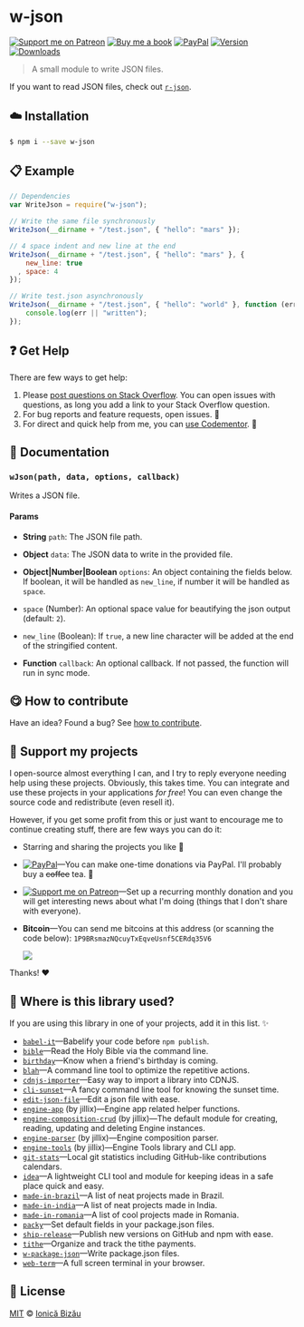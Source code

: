 
# w-json

 [![Support me on Patreon][badge_patreon]][patreon] [![Buy me a book][badge_amazon]][amazon] [![PayPal][badge_paypal_donate]][paypal-donations] [![Version](https://img.shields.io/npm/v/w-json.svg)](https://www.npmjs.com/package/w-json) [![Downloads](https://img.shields.io/npm/dt/w-json.svg)](https://www.npmjs.com/package/w-json)

> A small module to write JSON files.

If you want to read JSON files, check out [`r-json`](https://github.com/IonicaBizau/node-r-json).

## :cloud: Installation

```sh
$ npm i --save w-json
```


## :clipboard: Example



```js
// Dependencies
var WriteJson = require("w-json");

// Write the same file synchronously
WriteJson(__dirname + "/test.json", { "hello": "mars" });

// 4 space indent and new line at the end
WriteJson(__dirname + "/test.json", { "hello": "mars" }, {
    new_line: true
  , space: 4
});

// Write test.json asynchronously
WriteJson(__dirname + "/test.json", { "hello": "world" }, function (err, data) {
    console.log(err || "written");
});
```

## :question: Get Help

There are few ways to get help:

 1. Please [post questions on Stack Overflow](https://stackoverflow.com/questions/ask). You can open issues with questions, as long you add a link to your Stack Overflow question.
 2. For bug reports and feature requests, open issues. :bug:
 3. For direct and quick help from me, you can [use Codementor](https://www.codementor.io/johnnyb). :rocket:


## :memo: Documentation


### `wJson(path, data, options, callback)`
Writes a JSON file.

#### Params
- **String** `path`: The JSON file path.
- **Object** `data`: The JSON data to write in the provided file.
- **Object|Number|Boolean** `options`: An object containing the fields below. If boolean, it will be handled as `new_line`, if number it will be handled as `space`.

 - `space` (Number): An optional space value for beautifying the json output (default: `2`).
 - `new_line` (Boolean): If `true`, a new line character will be added at the end of the stringified content.
- **Function** `callback`: An optional callback. If not passed, the function will run in sync mode.



## :yum: How to contribute
Have an idea? Found a bug? See [how to contribute][contributing].


## :sparkling_heart: Support my projects

I open-source almost everything I can, and I try to reply everyone needing help using these projects. Obviously,
this takes time. You can integrate and use these projects in your applications *for free*! You can even change the source code and redistribute (even resell it).

However, if you get some profit from this or just want to encourage me to continue creating stuff, there are few ways you can do it:

 - Starring and sharing the projects you like :rocket:
 - [![PayPal][badge_paypal]][paypal-donations]—You can make one-time donations via PayPal. I'll probably buy a ~~coffee~~ tea. :tea:
 - [![Support me on Patreon][badge_patreon]][patreon]—Set up a recurring monthly donation and you will get interesting news about what I'm doing (things that I don't share with everyone).
 - **Bitcoin**—You can send me bitcoins at this address (or scanning the code below): `1P9BRsmazNQcuyTxEqveUsnf5CERdq35V6`

    ![](https://i.imgur.com/z6OQI95.png)

Thanks! :heart:


## :dizzy: Where is this library used?
If you are using this library in one of your projects, add it in this list. :sparkles:


 - [`babel-it`](https://github.com/IonicaBizau/babel-it#readme)—Babelify your code before `npm publish`.
 - [`bible`](https://github.com/BibleJS/BibleApp)—Read the Holy Bible via the command line.
 - [`birthday`](https://github.com/IonicaBizau/birthday)—Know when a friend's birthday is coming.
 - [`blah`](https://github.com/IonicaBizau/blah)—A command line tool to optimize the repetitive actions.
 - [`cdnjs-importer`](https://github.com/cdnjs/cdnjs-importer)—Easy way to import a library into CDNJS.
 - [`cli-sunset`](https://github.com/IonicaBizau/cli-sunset)—A fancy command line tool for knowing the sunset time.
 - [`edit-json-file`](https://github.com/IonicaBizau/edit-json-file#readme)—Edit a json file with ease.
 - [`engine-app`](https://github.com/jillix/engine-app#readme) (by jillix)—Engine app related helper functions.
 - [`engine-composition-crud`](https://github.com/jillix/engine-composition-crud#readme) (by jillix)—The default module for creating, reading, updating and deleting Engine instances.
 - [`engine-parser`](https://github.com/IonicaBizau/engine-parser) (by jillix)—Engine composition parser.
 - [`engine-tools`](https://github.com/jillix/engine-tools) (by jillix)—Engine Tools library and CLI app.
 - [`git-stats`](https://github.com/IonicaBizau/git-stats)—Local git statistics including GitHub-like contributions calendars.
 - [`idea`](https://github.com/IonicaBizau/idea)—A lightweight CLI tool and module for keeping ideas in a safe place quick and easy.
 - [`made-in-brazil`](https://github.com/IonicaBizau/made-in-brazil#readme)—A list of neat projects made in Brazil.
 - [`made-in-india`](https://github.com/IonicaBizau/made-in-india#readme)—A list of neat projects made in India.
 - [`made-in-romania`](https://github.com/IonicaBizau/made-in-romania#readme)—A list of cool projects made in Romania.
 - [`packy`](https://github.com/IonicaBizau/packy#readme)—Set default fields in your package.json files.
 - [`ship-release`](https://github.com/IonicaBizau/ship-release#readme)—Publish new versions on GitHub and npm with ease.
 - [`tithe`](https://github.com/IonicaBizau/tithe)—Organize and track the tithe payments.
 - [`w-package-json`](https://github.com/IonicaBizau/w-package-json#readme)—Write package.json files.
 - [`web-term`](https://github.com/IonicaBizau/web-term)—A full screen terminal in your browser.

## :scroll: License

[MIT][license] © [Ionică Bizău][website]

[badge_patreon]: http://ionicabizau.github.io/badges/patreon.svg
[badge_amazon]: http://ionicabizau.github.io/badges/amazon.svg
[badge_paypal]: http://ionicabizau.github.io/badges/paypal.svg
[badge_paypal_donate]: http://ionicabizau.github.io/badges/paypal_donate.svg
[patreon]: https://www.patreon.com/ionicabizau
[amazon]: http://amzn.eu/hRo9sIZ
[paypal-donations]: https://www.paypal.com/cgi-bin/webscr?cmd=_s-xclick&hosted_button_id=RVXDDLKKLQRJW
[donate-now]: http://i.imgur.com/6cMbHOC.png

[license]: http://showalicense.com/?fullname=Ionic%C4%83%20Biz%C4%83u%20%3Cbizauionica%40gmail.com%3E%20(https%3A%2F%2Fionicabizau.net)&year=2015#license-mit
[website]: https://ionicabizau.net
[contributing]: /CONTRIBUTING.md
[docs]: /DOCUMENTATION.md
